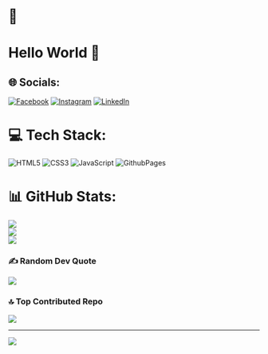 # 💫 
# Hello World 👋


## 🌐 Socials:
[![Facebook](https://img.shields.io/badge/Facebook-%231877F2.svg?logo=Facebook&logoColor=white)](https://facebook.com/EmellyBeatriz) [![Instagram](https://img.shields.io/badge/Instagram-%23E4405F.svg?logo=Instagram&logoColor=white)](https://instagram.com/emellybmuniz) [![LinkedIn](https://img.shields.io/badge/LinkedIn-%230077B5.svg?logo=linkedin&logoColor=white)](https://linkedin.com/in/emelly-beatriz) 

# 💻 Tech Stack:
![HTML5](https://img.shields.io/badge/html5-%23E34F26.svg?style=for-the-badge&logo=html5&logoColor=white) ![CSS3](https://img.shields.io/badge/css3-%231572B6.svg?style=for-the-badge&logo=css3&logoColor=white) ![JavaScript](https://img.shields.io/badge/javascript-%23323330.svg?style=for-the-badge&logo=javascript&logoColor=%23F7DF1E) ![GithubPages](https://img.shields.io/badge/github%20pages-121013?style=for-the-badge&logo=github&logoColor=white)
# 📊 GitHub Stats:
![](https://github-readme-stats.vercel.app/api?username=Emelly-Beatriz&theme=midnight-purple&hide_border=false&include_all_commits=false&count_private=false)<br/>
![](https://github-readme-streak-stats.herokuapp.com/?user=Emelly-Beatriz&theme=midnight-purple&hide_border=false)<br/>
![](https://github-readme-stats.vercel.app/api/top-langs/?username=Emelly-Beatriz&theme=midnight-purple&hide_border=false&include_all_commits=false&count_private=false&layout=compact)

### ✍️ Random Dev Quote
![](https://quotes-github-readme.vercel.app/api?type=horizontal&theme=radical)

### 🔝 Top Contributed Repo
![](https://github-contributor-stats.vercel.app/api?username=Emelly-Beatriz&limit=5&theme=dark&combine_all_yearly_contributions=true)

---
[![](https://visitcount.itsvg.in/api?id=Emelly-Beatriz&icon=5&color=12)](https://visitcount.itsvg.in)

<!-- Proudly created with GPRM ( https://gprm.itsvg.in ) -->
